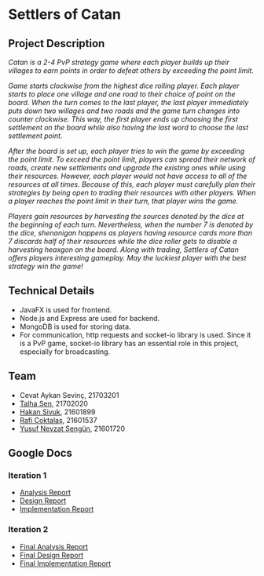 # **Settlers of Catan**

## **Project Description**

*Catan is a 2-4 PvP strategy game where each player builds up their villages to earn points in order to defeat others by exceeding the point limit.*

*Game starts clockwise from the highest dice rolling player. Each player starts to place one village and one road to their choice of point on the board. When the turn comes to the last player, the last player immediately puts down two willages and two roads and the game turn changes into counter clockwise. This way, the first player ends up choosing the first settlement on the board while also having the last word to choose the last settlement point.*

*After the board is set up, each player tries to win the game by exceeding the point limit. To exceed the point limit, players can spread their network of roads, create new settlements and upgrade the existing ones while using their resources. However, each player would not have access to all of the resources at all times. Because of this, each player must carefully plan their strategies by being open to trading their resources with other players. When a player reaches the point limit in their turn, that player wins the game.*

*Players gain resources by harvesting the sources denoted by the dice at the beginning of each turn. Nevertheless, when the number 7 is denoted by the dice, shenanigan happens as players having resource cards more than 7 discards half of their resources while the dice roller gets to disable a harvesting heaxgon on the board. Along with trading, Settlers of Catan offers players interesting gameplay. May the luckiest player with the best strategy win the game!*

## Technical Details

* JavaFX is used for frontend. 
* Node.js and Express are used for backend.
* MongoDB is used for storing data.
* For communication, http requests and socket-io library is used. Since it is a PvP game, socket-io library has an essential role in this project, especially for broadcasting.

## **Team**

* Cevat Aykan Sevinç, 21703201
* [Talha Şen](https://github.com/talhasen123), 21702020
* [Hakan Sivuk](https://github.com/hakansivuk), 21601899
* [Rafi Çoktalaş](https://github.com/RafiCoktalas), 21601537
* [Yusuf Nevzat Şengün](https://github.com/ynsengun), 21601720

## **Google Docs**

### **Iteration 1**
* [Analysis Report](https://drive.google.com/file/d/1lChs5JGEpPjOdcbx_pfUOEZPQzpjT2E7/view?usp=sharing)
* [Design Report](https://docs.google.com/document/d/1ENSQk3wdsQxmHv6eHtjSDhl6wFeL1WiFZxwjv5hoJDM/edit?usp=sharing)
* [Implementation Report](https://docs.google.com/document/d/1QzuSwr4GFrtTxmu5OVGzC3DHmW7I_45uFiPZci5Z4Zw/edit?usp=sharing)

### **Iteration 2**

* [Final Analysis Report](https://docs.google.com/document/d/13H8EdYlDQLpHxxDCcO5YupmPMzLSRQC3exlOHkJ5rkE/edit?usp=sharing)
* [Final Design Report](https://docs.google.com/document/d/1le-MR7AAY2leZ1kjepFANwTwxalrcouuHc4Tb4URPuo/edit?usp=sharing)
* [Final Implementation Report](https://docs.google.com/document/d/1k8MLamS2d4iooGKrpEHurJ-GVyrmAwXpwKF7sCa9YyQ/edit?usp=sharing)
